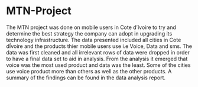 # MTN-Project
The MTN project was done on mobile users in Cote d’Ivoire to try and determine the best strategy the company can adopt in upgrading its technology infrastructure.
The data presented included all cities in Cote dÍvoire and the products thier mobile users use i.e Voice, Data and sms. The data was first cleaned and all irrelevant rows of data were dropped in order to have a final data set to aid in analysis.
From the analysis it emerged that voice was the most used product and data was the least. Some of the cities use voice product more than others as well as the other products.
A summary of the findings can be found in the data analysis report.
